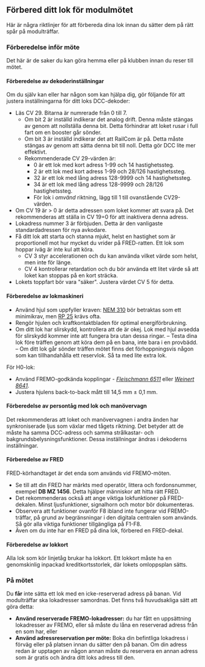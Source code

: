 ﻿## Förbered ditt lok för modulmötet
Här är några riktlinjer för att förbereda dina lok innan du sätter dem på rätt spår
på modulträffar.

### Förberedelse inför möte
Det här är de saker du kan göra hemma eller på klubben innan du reser till mötet.
 
#### Förberedelse av dekoderinställningar
Om du själv kan eller har någon som kan hjälpa dig, gör följande för att justera inställningarna för ditt loks DCC-dekoder:
- Läs CV 29. Bitarna är numrerade från 0 till 7.
  - Om bit 2 är inställd indikerar det analog drift. Denna måste stängas av genom att nollställa denna bit. Detta förhindrar att loket rusar i full fart om en booster går sönder.
  - Om bit 3 är inställd indikerar det att RailCom är på. Detta måste stängas av genom att sätta denna bit till noll. Detta gör DCC lite mer effektivt.
  - Rekommenderade CV 29-värden är:
	- 0 är ett lok med kort adress 1-99 och 14 hastighetssteg.
	- 2 är ett lok med kort adress 1-99 och 28/126 hastighetssteg.
	- 32 är ett lok med lång adress 128-9999 och 14 hastighetssteg.
	- 34 är ett lok med lång adress 128-9999 och 28/126 hastighetssteg.
	- För lok i *omvänd* riktning, lägg till 1 till ovanstående CV29-värden.
- Om CV 19 är > 0 är detta adressen som loket kommer att svara på. Det rekommenderas att ställa in CV 19=0 för att inaktivera denna adress.
- Lokadress nummer 3 är förbjuden. Detta är den vanligaste standardadressen för nya avkodare.
- Få ditt lok att starta och stanna mjukt, helst en hastighet som är proportionell mot hur mycket du vrider på FRED-ratten. Ett lok som hoppar iväg är inte kul att köra.
  - CV 3 styr accelerationen och du kan använda vilket värde som helst, men inte för länge.
  - CV 4 kontrollerar retardation och du bör använda ett litet värde så att loket kan stoppas på en kort sträcka.
- Lokets toppfart bör vara "säker". Justera värdet CV 5 för detta.

#### Förberedelse av lokmaskineri
- Använd hjul som uppfyller kraven: [NEM 310](https://www.morop.eu/images/NEM_register/NEM_E/nem310_en_2009_20111116.pdf) bör betraktas som ett minimikrav,
men [RP 25](https://www.nmra.org/sites/default/files/standards/sandrp/pdf/RP-25%202009.07.pdf) krävs ofta.
- Rengör hjulen och kraftkontaktbladen för optimal energiförbrukning.
- Om ditt lok har slirskydd, kontrollera att de är okej. Lok med hjul avsedda för slirskydd kommer inte att fungera bra utan dessa ringar.
– Testa dina lok före träffen genom att köra dem på en bana, inte bara i en provbädd.
– Om ditt lok går sönder träffen mötet finns det förhoppningsvis någon som kan tillhandahålla ett reservlok. Så ta med lite extra lok.

För H0-lok:
- Använd FREMO-godkända kopplingar - [*Fleischmann 6511*](https://www.habohobby.se/sv/modelljarnvag/h0-skala/utbyteskoppel-kulisser/flm-standardkoppel-1st.html) 
eller [*Weinert 8641*](https://weinert-modellbau.de/shop/weinert-modellbau-h0/bauteile-h0/grosspackung-kupplungen-zum-einsetzen-in-die-pufferbohle-detalj).
- Justera hjulens back-to-back mått till 14,5 mm ± 0,1 mm.

#### Förberedelse av persontåg med lok och manövervagn
Det rekommenderas att loket och manövervagnen i andra änden har synkroniserade ljus som växlar med tågets riktning.
Det betyder att de måste ha samma DCC-adress och samma strålkastar- och bakgrundsbelysningsfunktioner. Dessa inställningar ändras i dekoderns inställningar.

#### Förberedelse av FRED
FRED-körhandtaget är det enda som används vid FREMO-möten.
- Se till att din FRED har märkts med operatör, littera och fordonsnummer, exempel **DB MZ 1456**. Detta hjälper människor att hitta rätt FRED.
- Det rekommenderas också att ange viktiga lokfunktioner på FRED-dekalen. Minst ljusfunktioner, signalhorn och motor bör dokumenteras.
- Observera att funktioner ovanför F8 ibland inte fungerar vid FREMO-träffar, på grund av begränsningar i den digitala centralen som används. Så gör alla viktiga funktioner tillgängliga på F1-F8.
- Även om du inte har en FRED på dina lok, förbered en FRED-dekal.

#### Förberedelse av lokkort
Alla lok som kör linjetåg brukar ha lokkort. Ett lokkort måste ha en genomskinlig inpackad kreditkortsstorlek, där lokets omloppsplan sätts.

### På mötet
Du **får** inte sätta ett lok med en icke-reserverad adress på banan.
Vid modulträffar ska lokadresser samordnas. Det finns två huvudsakliga sätt att göra detta:
- **Använd reserverade FREMO-lokadresser:** du har fått en uppsättning lokadresser av FREMO, eller så måste du låna en reserverad adress från en som har, eller
- **Använd adressreservation per möte:** Boka din befintliga lokadress i förväg eller på platsen innan du sätter den på banan.
Om din adress redan är upptagen av någon annan måste du reservera en annan adress som är gratis och ändra ditt loks adress till den.
